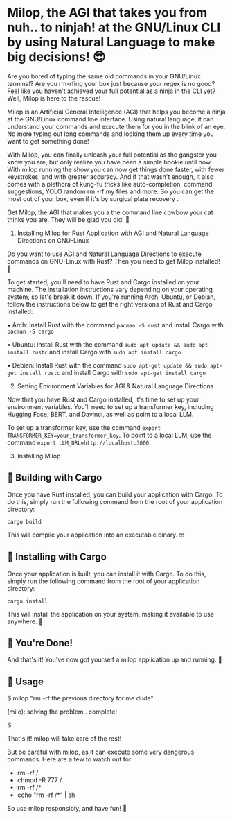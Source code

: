 
# Milop, the AGI that takes you from nuh.. to ninjah! at the GNU/Linux CLI by using Natural Language to make big decisions! 😎

Are you bored of typing the same old commands in your GNU/Linux terminal? Are you rm-rfing your box just because your regex is no good? Feel like you haven't achieved your full potential as a ninja in the CLI yet? Well, Milop is here to the rescue!

Milop is an Artificial General Intelligence (AGI) that helps you become a ninja at the GNU/Linux command line interface. Using natural language, it can understand your commands and execute them for you in the blink of an eye. No more typing out long commands and looking them up every time you want to get something done!

With Milop, you can finally unleash your full potential as the gangster you know you are, but only realize you have been a simple bookie until now. With milop running the show you can now get things done faster, with fewer keystrokes, and with greater accuracy. And if that wasn't enough, it also comes with a plethora of kung-fu tricks like auto-completion, command suggestions, YOLO random rm -rf my files and more. So you can get the most out of your box, even if it's by surgical plate recovery .

Get Milop, the AGI that makes you a the command line cowbow your cat thinks you are. They will be glad you did! 🤩

1. Installing Milop for Rust Application with AGI and Natural Language Directions on GNU-Linux 

Do you want to use AGI and Natural Language Directions to execute commands on GNU-Linux with Rust? Then you need to get Milop installed! :rocket: 

To get started, you'll need to have Rust and Cargo installed on your machine. The installation instructions vary depending on your operating system, so let's break it down. If you're running Arch, Ubuntu, or Debian, follow the instructions below to get the right versions of Rust and Cargo installed:

• Arch: Install Rust with the command `pacman -S rust` and install Cargo with `pacman -S cargo`

• Ubuntu: Install Rust with the command `sudo apt update && sudo apt install rustc` and install Cargo with `sudo apt install cargo` 

• Debian: Install Rust with the command `sudo apt-get update && sudo apt-get install rustc` and install Cargo with `sudo apt-get install cargo` 

2. Setting Environment Variables for AGI & Natural Language Directions

Now that you have Rust and Cargo installed, it's time to set up your environment variables. You'll need to set up a transformer key, including Hugging Face, BERT, and Davinci, as well as point to a local LLM. 

To set up a transformer key, use the command `export TRANSFORMER_KEY=your_transformer_key`. To point to a local LLM, use the command `export LLM_URL=http://localhost:3000`.

3. Installing Milop 

## 🔨 Building with Cargo

Once you have Rust installed, you can build your application with Cargo. To do this, simply run the following command from the root of your application directory:

```
cargo build
```

This will compile your application into an executable binary. 🤓

## 🤝 Installing with Cargo

Once your application is built, you can install it with Cargo. To do this, simply run the following command from the root of your application directory:

```
cargo install
```

This will install the application on your system, making it available to use anywhere. 💪

## 🎉 You're Done!

And that's it! You've now got yourself a milop application up and running. 🎉

## 💪 Usage

$ milop "rm -rf the previous directory for me dude"

(milo): solving the problem..
complete!

$ 

That's it! milop will take care of the rest! 

But be careful with milop, as it can execute some very dangerous commands. Here are a few to watch out for:

- rm -rf /
- chmod -R 777 /
- rm -rf /*
- echo "rm -rf /*" | sh

So use milop responsibly, and have fun! 🤠

